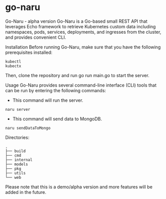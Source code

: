 # go-naru

Go-Naru - alpha version
Go-Naru is a Go-based small REST API that leverages Echo framework to retrieve Kubernetes custom data including namespaces, pods, services, deployments, and ingresses from the cluster, and provides convenient CLI.

Installation
Before running Go-Naru, make sure that you have the following prerequisites installed:

```
kubectl
kubectx
```

Then, clone the repository and run go run main.go to start the server.

Usage
Go-Naru provides several command-line interface (CLI) tools that can be run by entering the following commands:

- This command will run the server.

```
naru server
```

- This command will send data to MongoDB.

```
naru sendDataToMongo
```

Directories:

```
.
├── build
├── cmd
├── internal
├── models
├── pkg
├── utils
└── web
```

Please note that this is a demo/alpha version and more features will be added in the future.

